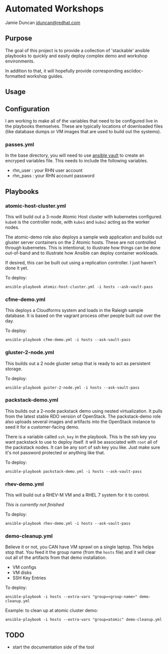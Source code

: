 # Automated Workshops
Jamie Duncan <jduncan@redhat.com>

## Purpose

The goal of this project is to provide a collection of 'stackable' ansible playbooks to quickly and easily deploy complex demo and workshop environments.

In addition to that, it will hopefully provide corresponding asciidoc-formatted workshop guides.

## Usage

## Configuration

I am working to make all of the variables that need to be configured live in the playbooks themselves. These are typically locations of downloaded files (like database dumps or VM images that are used to build out the systems).

### passes.yml

In the base directory, you will need to use [ansible vault](http://docs.ansible.com/ansible/playbooks_vault.html) to create an encryped variables file. This needs to include the following variables.

* rhn_user : your RHN user account
* rhn_pass : your RHN account password

## Playbooks

### atomic-host-cluster.yml

This will build out a 3-node Atomic Host cluster with kubernetes configured. `kube0` is the controller node, with `kube1` and `kube2` acting as the worker nodes.

The atomic-demo role also deploys a sample web application and builds out gluster server containers on the 2 Atomic hosts. These are not controlled through kubernetes. This is intentional, to illustrate how things can be done out-of-band and to illustrate how Ansible can deploy container workloads.

If desired, this can be built out using a replication controller. I just haven't done it yet.

To deploy:
```
ansible-playbook atomic-host-cluster.yml -i hosts --ask-vault-pass
```

### cfme-demo.yml

This deploys a Cloudforms system and loads in the Raleigh sample database. It is based on the vagrant process other people built out over the day.

To deploy:
```
ansible-playbook cfme-demo.yml -i hosts --ask-vault-pass
```

### gluster-2-node.yml

This builds out a 2 node gluster setup that is ready to act as persistent storage.

To deploy:
```
ansible-playbook guster-2-node.yml -i hosts --ask-vault-pass
```

### packstack-demo.yml

This builds out a 2-node packstack demo using nested virtualization. It pulls from the latest stable RDO version of OpenStack. The packstack-demo role also uploads several images and artifacts into the OpenStack instance to seed it for a customer-facing demo.

There is a variable called `ssh_key` in the playbook. This is the ssh key you want packstack to use to deploy itself. it will be associated with `root` all of the packstack nodes. It can be any sort of ssh key you like. Just make sure it's not password protected or anything like that.

To deploy:
```
ansible-playbook packstack-demo.yml -i hosts --ask-vault-pass
```

### rhev-demo.yml

This will build out a RHEV-M VM and a RHEL 7 system for it to control.

_This is currently not finished_

To deploy:
```
ansible-playbook rhev-demo.yml -i hosts --ask-vault-pass
```

### demo-cleanup.yml

Believe it or not, you CAN have VM sprawl on a single laptop. This helps stop that. You feed it the group name (from the `hosts` file) and it will clear out all of the artifacts from that demo installation.

* VM configs
* VM disks
* SSH Key Entries

To deploy:
```
ansible-playbook -i hosts --extra-vars "group=<group-name>" demo-cleanup.yml
```

Example: to clean up at atomic cluster demo:
```
ansible-playbook -i hosts --extra-vars "group=atomic" demo-cleanup.yml
```
## TODO

* start the documentation side of the tool
